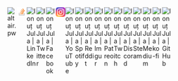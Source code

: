 <!-- ### Hi there 👋 -->

<a href="https://altair.pw">
  <img align="left" alt="altair.pw" width="22px" src="https://raw.githubusercontent.com/ijula/ijula/master/assets/favicon-altair.pw.ico" />
</a>
<a href="https://stackoverflow.com/story/ionutjula">
  <img align="left" alt="Ionuț Jula | StackOverflow" width="22px" src="https://raw.githubusercontent.com/ijula/ijula/master/assets/stackoverflow.svg" />
</a>
<a href="https://linkedin.com/in/ionutjula/">
  <img align="left" alt="Ionuț Jula | LinkedIn" width="22px" src="https://raw.githubusercontent.com/peterthehan/peterthehan/master/assets/linkedin.svg" />
</a>
<a href="https://twitter.com/ionutjula">
  <img align="left" alt="Ionuț Jula | Twitter" width="22px" src="https://raw.githubusercontent.com/peterthehan/peterthehan/master/assets/twitter.svg" />
</a>
<a href="https://facebook.com/ionutjula">
  <img align="left" alt="Ionuț Jula | Facebook" width="22px" src="https://raw.githubusercontent.com/peterthehan/peterthehan/master/assets/facebook.svg" />
</a>
<a href="https://instagram.com/ionutjula">
  <img align="left" alt="Ionuț Jula | Instagram" width="22px" src="https://raw.githubusercontent.com/ijula/ijula/master/assets/instagram.svg" />
</a>
<a href="https://youtube.com/ionutjula">
  <img align="left" alt="Ionuț Jula | YouTube" width="22px" src="https://raw.githubusercontent.com/peterthehan/peterthehan/master/assets/youtube.svg" />
</a>
<a href="https://open.spotify.com/user/qwum1i84p9m5eamn5ynpafl5k">
  <img align="left" alt="Ionuț Jula | Spotify" width="22px" src="https://raw.githubusercontent.com/peterthehan/peterthehan/master/assets/spotify.svg" />
</a>
<a href="https://www.reddit.com/user/fdd">
  <img align="left" alt="Ionuț Jula | Reddit" width="22px" src="https://raw.githubusercontent.com/peterthehan/peterthehan/master/assets/reddit.svg" />
</a>
<a href="https://imgur.com/user/fddfoo">
  <img align="left" alt="Ionuț Jula | Imgur" width="22px" src="https://raw.githubusercontent.com/peterthehan/peterthehan/master/assets/imgur.svg" />
</a>
<a href="https://www.patreon.com/ionutjula">
  <img align="left" alt="Ionuț Jula | Patreon" width="22px" src="https://raw.githubusercontent.com/peterthehan/peterthehan/master/assets/patreon.svg" />
</a>
<a href="https://www.twitch.tv/ionutjula">
  <img align="left" alt="Ionuț Jula | Twitch" width="22px" src="https://raw.githubusercontent.com/peterthehan/peterthehan/master/assets/twitch.svg" />
</a>
<a href="https://discord.com/users/fdd#9515">
  <img align="left" alt="Ionuț Jula | Discord" width="22px" src="https://raw.githubusercontent.com/peterthehan/peterthehan/master/assets/discord.svg" />
</a>
<a href="https://steamcommunity.com/id/fdd_">
  <img align="left" alt="Ionuț Jula | Steam" width="22px" src="https://raw.githubusercontent.com/peterthehan/peterthehan/master/assets/steam.svg" />
</a>
<a href="https://medium.com/@ionutjula">
  <img align="left" alt="Ionuț Jula | Medium" width="22px" src="https://raw.githubusercontent.com/peterthehan/peterthehan/master/assets/medium.svg" />
</a>
<a href="https://ko-fi.com/ionutjula">
  <img align="left" alt="Ionuț Jula | ko-fi" width="22px" src="https://raw.githubusercontent.com/peterthehan/peterthehan/master/assets/ko-fi.svg" />
</a>
<a href="https://github.com/fdd">
  <img align="left" alt="Ionuț Jula | GitHub" width="22px" src="https://raw.githubusercontent.com/peterthehan/peterthehan/master/assets/github.svg" />
</a>

<!--
<a href="https://PLACEHOLDER/">
  <img align="left" alt="Ionuț Jula | PLACEHOLDER" width="22px" src="https://raw.githubusercontent.com/ijula/ijula/master/assets/PLACEHOLDER.svg" />
</a>
-->

<!--
[![GitHub ijula](https://img.shields.io/github/followers/ijula?label=follow&style=social)](https://github.com/ijula)
-->

<br>

<!--
**ijula/ijula** is a ✨ _special_ ✨ repository because its `README.md` (this file) appears on your GitHub profile.

Here are some ideas to get you started:

- 🔭 I’m currently working on ...
- 🌱 I’m currently learning ...
- 👯 I’m looking to collaborate on ...
- 🤔 I’m looking for help with ...
- 💬 Ask me about ...
- 📫 How to reach me: ...
- 😄 Pronouns: ...
- ⚡ Fun fact: ...
-->

<!-- -- - eof. - -- -->
